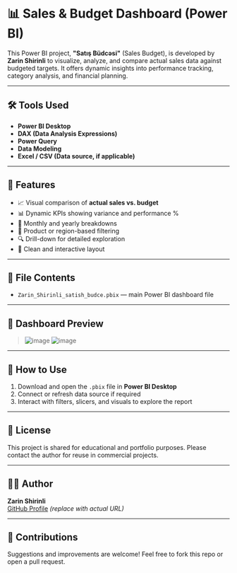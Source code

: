 # 📊 Sales & Budget Dashboard (Power BI)

This Power BI project, **"Satış Büdcəsi"** (Sales Budget), is developed by **Zarin Shirinli** to visualize, analyze, and compare actual sales data against budgeted targets. It offers dynamic insights into performance tracking, category analysis, and financial planning.

---

## 🛠️ Tools Used

- **Power BI Desktop**
- **DAX (Data Analysis Expressions)**
- **Power Query**
- **Data Modeling**
- **Excel / CSV (Data source, if applicable)**

---

## 📌 Features

- 📈 Visual comparison of **actual sales vs. budget**
- 📊 Dynamic KPIs showing variance and performance %
- 📅 Monthly and yearly breakdowns
- 📂 Product or region-based filtering
- 🔍 Drill-down for detailed exploration
- 📁 Clean and interactive layout

---

## 📁 File Contents

- `Zarin_Shirinli_satish_budce.pbix` — main Power BI dashboard file

---

## 📸 Dashboard Preview

>![image](https://github.com/user-attachments/assets/b9752d23-ff42-4e5c-a5bd-cf1ecb2f9db3)
![image](https://github.com/user-attachments/assets/325c8225-973a-49bb-a757-5c354323e3a8)


---

## 🚀 How to Use

1. Download and open the `.pbix` file in **Power BI Desktop**
2. Connect or refresh data source if required
3. Interact with filters, slicers, and visuals to explore the report

---

## 📄 License

This project is shared for educational and portfolio purposes. Please contact the author for reuse in commercial projects.

---

## 🙋‍♀️ Author

**Zarin Shirinli**  
[GitHub Profile](https://github.com/zerinsh) *(replace with actual URL)*

---

## 🤝 Contributions

Suggestions and improvements are welcome! Feel free to fork this repo or open a pull request.
